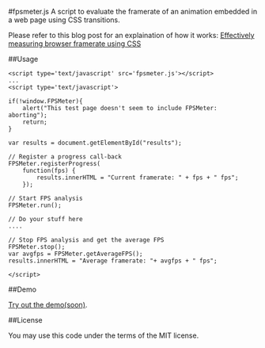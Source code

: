 #fpsmeter.js 
A script to evaluate the framerate of an animation embedded in a web page using CSS transitions.

Please refer to this blog post for an explaination of how it works: [Effectively measuring browser framerate using CSS](http://www.kaizou.org/2011/06/effectively-measuring-browser-framerate-using-css/)

##Usage

    <script type='text/javascript' src='fpsmeter.js'></script>
    ...
    <script type='text/javascript'>
    
    if(!window.FPSMeter){
        alert("This test page doesn't seem to include FPSMeter: aborting"); 
        return;
    }
    
    var results = document.getElementById("results");
    
    // Register a progress call-back
    FPSMeter.registerProgress(
        function(fps) {
            results.innerHTML = "Current framerate: " + fps + " fps";
        });
    
    // Start FPS analysis
    FPSMeter.run();
    
    // Do your stuff here
    ....
    
    // Stop FPS analysis and get the average FPS
    FPSMeter.stop();
    var avgfps = FPSMeter.getAverageFPS();
    results.innerHTML = "Average framerate: "+ avgfps + " fps";
    
    </script>

##Demo

[Try out the demo(soon)](http://kaizouman.github.com/fpsmeter/).

##License

You may use this code under the terms of the MIT license.
